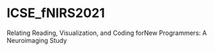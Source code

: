 # ICSE_fNIRS2021
Relating Reading, Visualization, and Coding forNew Programmers: A Neuroimaging Study
